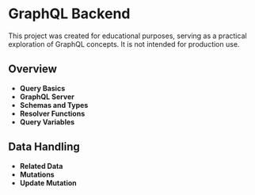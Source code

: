 # GraphQL Backend

This project was created for educational purposes, serving as a practical exploration of GraphQL concepts. It is not intended for production use.

## Overview

- **Query Basics**
- **GraphQL Server**
- **Schemas and Types**
- **Resolver Functions**
- **Query Variables**

## Data Handling

- **Related Data**
- **Mutations**
- **Update Mutation**




